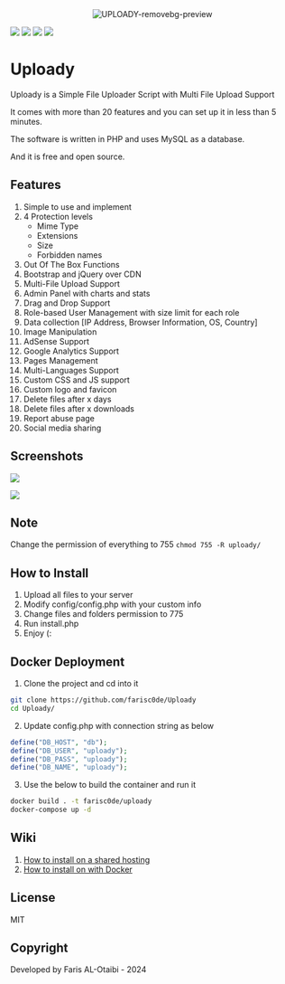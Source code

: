 <div align="center">
   <img src="https://i.ibb.co/qMSh4gN/UPLOADY-removebg-preview.png" alt="UPLOADY-removebg-preview" border="0">
</div>

![](https://img.shields.io/github/license/farisc0de/Uploady) ![](https://img.shields.io/github/v/release/farisc0de/Uploady) ![](https://img.shields.io/github/repo-size/farisc0de/Uploady) ![](https://img.shields.io/badge/PHP-777BB4?style=for-the-badge&logo=php&logoColor=white)

# Uploady

Uploady is a Simple File Uploader Script with Multi File Upload Support

It comes with more than 20 features and you can set up it in less than 5 minutes.

The software is written in PHP and uses MySQL as a database.

And it is free and open source.

## Features

1. Simple to use and implement
2. 4 Protection levels
   - Mime Type
   - Extensions
   - Size
   - Forbidden names
3. Out Of The Box Functions
4. Bootstrap and jQuery over CDN
5. Multi-File Upload Support
6. Admin Panel with charts and stats
7. Drag and Drop Support
8. Role-based User Management with size limit for each role
9. Data collection [IP Address, Browser Information, OS, Country]
10. Image Manipulation
11. AdSense Support
12. Google Analytics Support
13. Pages Management
14. Multi-Languages Support
15. Custom CSS and JS support
16. Custom logo and favicon
17. Delete files after x days
18. Delete files after x downloads
19. Report abuse page
20. Social media sharing

## Screenshots

![](https://i.imgur.com/ropeZWD.png)

![](https://i.imgur.com/fTe1FCZ.png)

## Note

Change the permission of everything to 755 `chmod 755 -R uploady/`

## How to Install

1. Upload all files to your server
2. Modify config/config.php with your custom info
3. Change files and folders permission to 775
4. Run install.php
5. Enjoy (:

## Docker Deployment

1. Clone the project and cd into it

```bash
git clone https://github.com/farisc0de/Uploady
cd Uploady/
```

2. Update config.php with connection string as below

```php
define("DB_HOST", "db");
define("DB_USER", "uploady");
define("DB_PASS", "uploady");
define("DB_NAME", "uploady");
```

3. Use the below to build the container and run it

```bash
docker build . -t farisc0de/uploady
docker-compose up -d
```

## Wiki

1. [How to install on a shared hosting](https://github.com/farisc0de/Uploady/wiki/How-to-Install-on-a-shared-hosting)
2. [How to install on with Docker](https://github.com/farisc0de/Uploady/wiki/How-to-install-using-Docker)

## License

MIT

## Copyright

Developed by Faris AL-Otaibi - 2024
